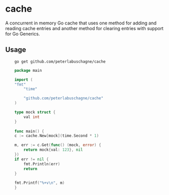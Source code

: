 # cache
A concurrent in memory Go cache that uses one method for adding and reading cache entries and another method for clearing entries with support for Go Generics.

## Usage
```
    go get github.com/peterlabuschagne/cache
```
```Go
    package main

    import (
	"fmt"
        "time"

        "github.com/peterlabuschagne/cache"
    )

    type mock struct {
        val int
    }
	
    func main() {
	c := cache.New[mock](time.Second * 1)

	m, err := c.Get(func() (mock, error) {
		return mock{val: 123}, nil
	})
	if err != nil {
		fmt.Println(err)
		return
	}
		
	fmt.Printf("%+v\n", m)
    }
```
